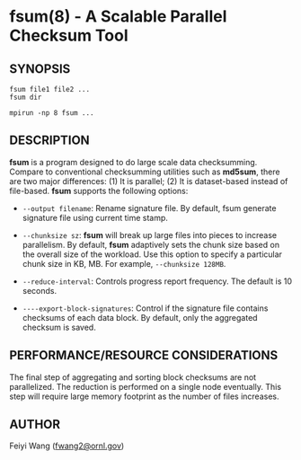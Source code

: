 fsum(8) - A Scalable Parallel Checksum Tool
================================================================

## SYNOPSIS
    fsum file1 file2 ...
    fsum dir 
    
    mpirun -np 8 fsum ...


## DESCRIPTION

**fsum** is a program designed to do large scale data checksumming. Compare to
conventional checksumming utilities such as **md5sum**, there are two major
differences: (1) It is parallel; (2) It is dataset-based instead of
file-based. **fsum** supports the following options:


* `--output filename`:
  Rename signature file. By default, fsum generate signature file using
  current time stamp.

* `--chunksize sz`:
   **fsum** will break up large files into pieces to increase parallelism. By
   default, **fsum** adaptively sets the chunk size based on the overall size of
   the workload. Use this option to specify a particular chunk size in KB, MB. 
   For example, `--chunksize 128MB`.

* `--reduce-interval`:
  Controls progress report frequency. The default is 10 seconds.


* `----export-block-signatures`:
  Control if the signature file contains checksums of each data block. By
  default, only the aggregated checksum is saved.


## PERFORMANCE/RESOURCE CONSIDERATIONS

   The final step of aggregating and sorting block checksums are not
   parallelized. The reduction is performed on a single node eventually. This step
   will require large memory footprint as the number of files increases.


## AUTHOR

Feiyi Wang (fwang2@ornl.gov)




